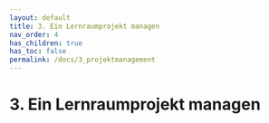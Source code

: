 ```yaml
---
layout: default
title: 3. Ein Lernraumprojekt managen
nav_order: 4
has_children: true
has_toc: false
permalink: /docs/3_projektmanagement
---
```


# 3. Ein Lernraumprojekt managen
